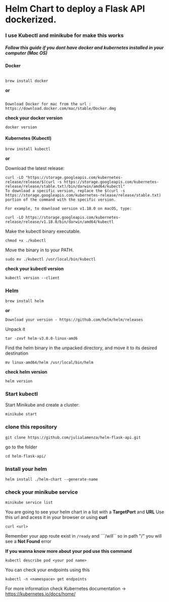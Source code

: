 # Helm Chart to deploy a Flask API dockerized.

### I use Kubectl and minikube for make this works

##### Follow this guide if you dont have docker and kubernetes installed in your computer (Mac OS)

#### Docker

```

brew install docker
```


**or**

```

Download Docker for mac from the url : https://download.docker.com/mac/stable/Docker.dmg
```


**check your docker version**

```
docker version
```


#### Kubernetes (Kubectl)

```
brew install kubectl
```


**or**


Download the latest release:

```
curl -LO "https://storage.googleapis.com/kubernetes-release/release/$(curl -s https://storage.googleapis.com/kubernetes-release/release/stable.txt)/bin/darwin/amd64/kubectl"
To download a specific version, replace the $(curl -s https://storage.googleapis.com/kubernetes-release/release/stable.txt) portion of the command with the specific version.
```

```
For example, to download version v1.18.0 on macOS, type:

```

```
curl -LO https://storage.googleapis.com/kubernetes-release/release/v1.18.0/bin/darwin/amd64/kubectl
```



Make the kubectl binary executable.

```
chmod +x ./kubectl
```

Move the binary in to your PATH.

```
sudo mv ./kubectl /usr/local/bin/kubectl
```



**check your kubectl version**

```
kubectl version --client
```


### Helm

```
brew install helm
```


**or**

```
Download your version - https://github.com/helm/helm/releases
```


Unpack it

```
tar -zxvf helm-v3.0.0-linux-amd6
```


Find the helm binary in the unpacked directory, and move it to its desired destination

```
mv linux-amd64/helm /usr/local/bin/helm
```


**check helm version**

```
helm version
```


### Start kubectl 

Start Minikube and create a cluster:

```
minikube start
```

### clone this repository

```
git clone https://github.com/julialamenza/helm-flask-api.git
```

go to the folder

```
cd helm-flask-api/
```

### Install your helm

```
helm install ./helm-chart --generate-name
```

### check your minikube service

```
minikube service list
````
You are going to see your helm chart <name> in a list with a **TargetPort** and **URL**
Use this url and acess it in your browser or using **curl**

````
curl <url>

````

Remember your app route exist in ```/ready``` and ```/will`` so in path "/" you will see a **Not Found** error

**If you wanna know more about your pod use this command**

````
kubectl describe pod <your pod name>
````
You can check your endpoints using this

````
kubectl -n <namespace> get endpoints
`````

For more information check Kubernetes documentation -> https://kubernetes.io/docs/home/
